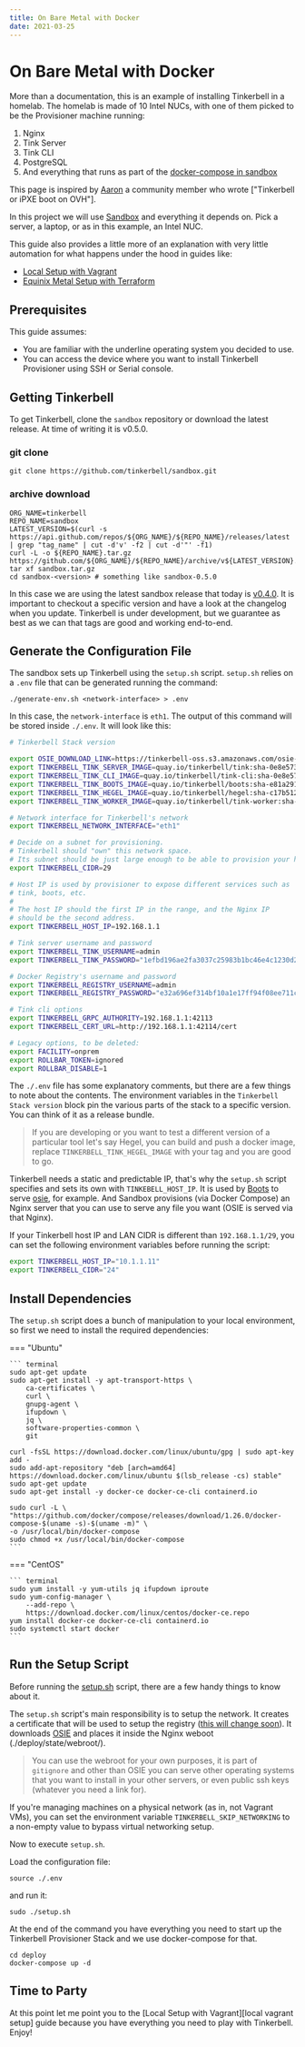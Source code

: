 ```yaml
---
title: On Bare Metal with Docker
date: 2021-03-25
---
```


# On Bare Metal with Docker

More than a documentation, this is an example of installing Tinkerbell in a homelab.
The homelab is made of 10 Intel NUCs, with one of them picked to be the Provisioner machine running:

1. Nginx
2. Tink Server
3. Tink CLI
4. PostgreSQL
5. And everything that runs as part of the [docker-compose in sandbox]

This page is inspired by [Aaron] a community member who wrote ["Tinkerbell or iPXE boot on OVH"].

In this project we will use [Sandbox] and everything it depends on.
Pick a server, a laptop, or as in this example, an Intel NUC.

This guide also provides a little more of an explanation with very little automation for what happens under the hood in guides like:

- [Local Setup with Vagrant]
- [Equinix Metal Setup with Terraform]

## Prerequisites

This guide assumes:

- You are familiar with the underline operating system you decided to use.
- You can access the device where you want to install Tinkerbell Provisioner using SSH or Serial console.

## Getting Tinkerbell

To get Tinkerbell, clone the `sandbox` repository or download the latest release.
At time of writing it is v0.5.0.

### git clone

```
git clone https://github.com/tinkerbell/sandbox.git
```

### archive download

```
ORG_NAME=tinkerbell
REPO_NAME=sandbox
LATEST_VERSION=$(curl -s https://api.github.com/repos/${ORG_NAME}/${REPO_NAME}/releases/latest | grep "tag_name" | cut -d'v' -f2 | cut -d'"' -f1)
curl -L -o ${REPO_NAME}.tar.gz https://github.com/${ORG_NAME}/${REPO_NAME}/archive/v${LATEST_VERSION}.tar.gz
tar xf sandbox.tar.gz
cd sandbox-<version> # something like sandbox-0.5.0
```

In this case we are using the latest sandbox release that today is [v0.4.0].
It is important to checkout a specific version and have a look at the changelog when you update.
Tinkerbell is under development, but we guarantee as best as we can that tags are good and working end-to-end.

## Generate the Configuration File

The sandbox sets up Tinkerbell using the `setup.sh` script. `setup.sh` relies on a `.env` file that can be generated running the command:

```
./generate-env.sh <network-interface> > .env
```

In this case, the `network-interface` is `eth1`.
The output of this command will be stored inside `./.env`.
It will look like this:

```sh
# Tinkerbell Stack version

export OSIE_DOWNLOAD_LINK=https://tinkerbell-oss.s3.amazonaws.com/osie-uploads/osie-v0-n=366,c=1aec189,b=master.tar.gz
export TINKERBELL_TINK_SERVER_IMAGE=quay.io/tinkerbell/tink:sha-0e8e5733
export TINKERBELL_TINK_CLI_IMAGE=quay.io/tinkerbell/tink-cli:sha-0e8e5733
export TINKERBELL_TINK_BOOTS_IMAGE=quay.io/tinkerbell/boots:sha-e81a291c
export TINKERBELL_TINK_HEGEL_IMAGE=quay.io/tinkerbell/hegel:sha-c17b512f
export TINKERBELL_TINK_WORKER_IMAGE=quay.io/tinkerbell/tink-worker:sha-0e8e5733

# Network interface for Tinkerbell's network
export TINKERBELL_NETWORK_INTERFACE="eth1"

# Decide on a subnet for provisioning.
# Tinkerbell should "own" this network space.
# Its subnet should be just large enough to be able to provision your hardware.
export TINKERBELL_CIDR=29

# Host IP is used by provisioner to expose different services such as
# tink, boots, etc.
#
# The host IP should the first IP in the range, and the Nginx IP
# should be the second address.
export TINKERBELL_HOST_IP=192.168.1.1

# Tink server username and password
export TINKERBELL_TINK_USERNAME=admin
export TINKERBELL_TINK_PASSWORD="1efbd196ae2fa3037c25983b1bc46e4c1230d270d21ed522e83a820192677360"

# Docker Registry's username and password
export TINKERBELL_REGISTRY_USERNAME=admin
export TINKERBELL_REGISTRY_PASSWORD="e32a696ef314bf10a1e17ff94f08ee711cb9a108667f9739e9c0cee0fadb0e76"

# Tink cli options
export TINKERBELL_GRPC_AUTHORITY=192.168.1.1:42113
export TINKERBELL_CERT_URL=http://192.168.1.1:42114/cert

# Legacy options, to be deleted:
export FACILITY=onprem
export ROLLBAR_TOKEN=ignored
export ROLLBAR_DISABLE=1
```

The `./.env` file has some explanatory comments, but there are a few things to note about the contents.
The environment variables in the `Tinkerbell Stack version` block pin the various parts of the stack to a specific version.
You can think of it as a release bundle.

> If you are developing or you want to test a different version of a particular tool let's say Hegel, you can build and push a docker image, replace `TINKERBELL_TINK_HEGEL_IMAGE` with your tag and you are good to go.

Tinkerbell needs a static and predictable IP, that's why the `setup.sh` script specifies and sets its own with `TINKEBELL_HOST_IP`.
It is used by [Boots] to serve [osie], for example.
And Sandbox provisions (via Docker Compose) an Nginx server that you can use to serve any file you want (OSIE is served via that Nginx).

If your Tinkerbell host IP and LAN CIDR is different than `192.168.1.1/29`, you
can set the following environment variables before running the script:

```sh
export TINKERBELL_HOST_IP="10.1.1.11"
export TINKERBELL_CIDR="24"
```

## Install Dependencies

The `setup.sh` script does a bunch of manipulation to your local environment, so first we need to install the required dependencies:

=== "Ubuntu"

    ``` terminal
    sudo apt-get update
    sudo apt-get install -y apt-transport-https \
        ca-certificates \
        curl \
        gnupg-agent \
        ifupdown \
        jq \
        software-properties-common \
        git

    curl -fsSL https://download.docker.com/linux/ubuntu/gpg | sudo apt-key add -
    sudo add-apt-repository "deb [arch=amd64] https://download.docker.com/linux/ubuntu $(lsb_release -cs) stable"
    sudo apt-get update
    sudo apt-get install -y docker-ce docker-ce-cli containerd.io

    sudo curl -L \
    "https://github.com/docker/compose/releases/download/1.26.0/docker-compose-$(uname -s)-$(uname -m)" \
    -o /usr/local/bin/docker-compose
    sudo chmod +x /usr/local/bin/docker-compose
    ```

=== "CentOS"

    ``` terminal
    sudo yum install -y yum-utils jq ifupdown iproute
    sudo yum-config-manager \
        --add-repo \
        https://download.docker.com/linux/centos/docker-ce.repo
    yum install docker-ce docker-ce-cli containerd.io
    sudo systemctl start docker
    ```

## Run the Setup Script

Before running the [setup.sh] script, there are a few handy things to know about it.

The `setup.sh` script's main responsibility is to setup the network.
It creates a certificate that will be used to setup the registry ([this will change soon]).
It downloads [OSIE] and places it inside the Nginx weboot (./deploy/state/webroot/).

> You can use the webroot for your own purposes, it is part of `gitignore` and other than OSIE you can serve other operating systems that you want to install in your other servers, or even public ssh keys (whatever you need a link for).

If you're managing machines on a physical network (as in, not Vagrant VMs), you
can set the environment variable `TINKERBELL_SKIP_NETWORKING` to a non-empty
value to bypass virtual networking setup.

Now to execute `setup.sh`.

Load the configuration file:

```
source ./.env
```

and run it:

```
sudo ./setup.sh
```

At the end of the command you have everything you need to start up the Tinkerbell
Provisioner Stack and we use docker-compose for that.

```
cd deploy
docker-compose up -d
```

## Time to Party

At this point let me point you to the [Local Setup with Vagrant][local vagrant setup] guide because you have everything you need to play with Tinkerbell.
Enjoy!

[aaron]: https://geekgonecrazy.com/
[boots]: https://github.com/tinkerbell/boots
[docker-compose in sandbox]: https://github.com/tinkerbell/sandbox/blob/main/deploy/compose/docker-compose.yml
[equinix metal setup with terraform]: /setup/equinix-metal-terraform
[local setup with vagrant]: /setup/local-vagrant
[osie]: /services/osie
[sandbox]: https://github.com/tinkerbell/sandbox
[setup.sh]: https://github.com/tinkerbell/sandbox/blob/main/deploy/terraform/setup.sh
[this will change soon]: https://github.com/tinkerbell/sandbox/issues/45
[v0.4.0]: https://github.com/tinkerbell/sandbox/releases/tag/v0.4.0
